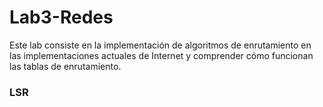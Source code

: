 # Lab3-Redes

Este lab consiste en la implementación de algoritmos de enrutamiento en las implementaciones actuales de 
Internet y comprender cómo funcionan las tablas de enrutamiento.

### LSR
